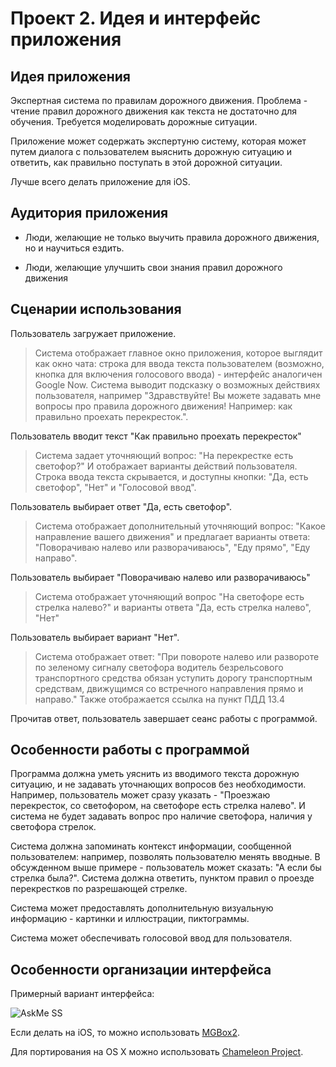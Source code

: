 Проект 2. Идея и интерфейс приложения
=============

## Идея приложения

Экспертная система по правилам дорожного движения. Проблема - чтение правил дорожного движения как текста не достаточно для обучения.
Требуется моделировать дорожные ситуации.

Приложение может содержать экспертуню систему, которая может путем диалога с пользователем выяснить дорожную ситуацию и ответить, как правильно поступать в этой дорожной ситуации.

Лучше всего делать приложение для iOS.

## Аудитория приложения

* Люди, желающие не только выучить правила дорожного движения, но и научиться ездить.

* Люди, желающие улучшить свои знания правил дорожного движения

## Сценарии использования
Пользователь загружает приложение. 

>  Система отображает главное окно приложения, которое выглядит как окно чата: строка для ввода текста пользователем (возможно, кнопка для включения голосового ввода) - интерфейс аналогичен Google Now. Система выводит подсказку о возможных действиях пользователя, например "Здравствуйте! Вы можете задавать мне вопросы про правила дорожного движения! Например: как правильно проехать перекресток.".

Пользователь вводит текст "Как правильно проехать перекресток"

> Система задает уточняющий вопрос: "На перекрестке есть светофор?" И отображает варианты действий пользователя. Строка ввода текста скрывается, и доступны кнопки: "Да, есть светофор", "Нет" и "Голосовой ввод".

Пользователь выбирает ответ "Да, есть светофор".

> Система отображает дополнительный уточняющий вопрос: "Какое направление вашего движения" и предлагает варианты ответа: "Поворачиваю налево или разворачиваюсь", "Еду прямо", "Еду направо".

Пользователь выбирает "Поворачиваю налево или разворачиваюсь"

> Система отображает уточняющий вопрос "На светофоре есть стрелка налево?" и варианты ответа "Да, есть стрелка налево", "Нет"

Пользователь выбирает вариант "Нет".

> Система отображает ответ: "При повороте налево или развороте по зеленому сигналу светофора водитель безрельсового транспортного средства обязан уступить дорогу транспортным средствам, движущимся со встречного направления прямо и направо." Также отображается ссылка на пункт ПДД 13.4

Прочитав ответ, пользователь завершает сеанс работы с программой.

## Особенности работы с программой
Программа должна уметь уяснить из вводимого текста дорожную ситуацию, и не задавать уточнающих вопросов без необходимости. Например, пользователь может сразу указать - "Проезжаю перекресток, со светофором, на светофоре есть стрелка налево". И система не будет задавать вопрос про наличие светофора, наличия у светофора стрелок.

Система должна запоминать контекст информации, сообщенной пользователем: например, позволять пользователю менять вводные. В обсужденном выше примере - пользователь может сказать: "А если бы стрелка была?". Система должна ответить, пунктом правил о проезде перекрестков по разрешающей стрелке.

Система может предоставлять дополнительную визуальную информацию - картинки и иллюстрации, пиктограммы. 

Система может обеспечивать голосовой ввод для пользователя.

## Особенности организации интерфейса

Примерный вариант интерфейса:

![AskMe SS](http://pix.am/nUE8/)

Если делать на iOS, то можно использовать [MGBox2](https://github.com/sobri909/MGBox2).

Для портирования на OS X можно использовать [Chameleon Project](http://chameleonproject.org/).

